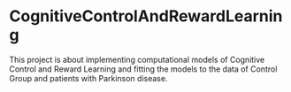 # CognitiveControlAndRewardLearning
This project is about implementing computational models of Cognitive Control and Reward Learning and fitting the models to the data of Control Group and patients with Parkinson disease.

